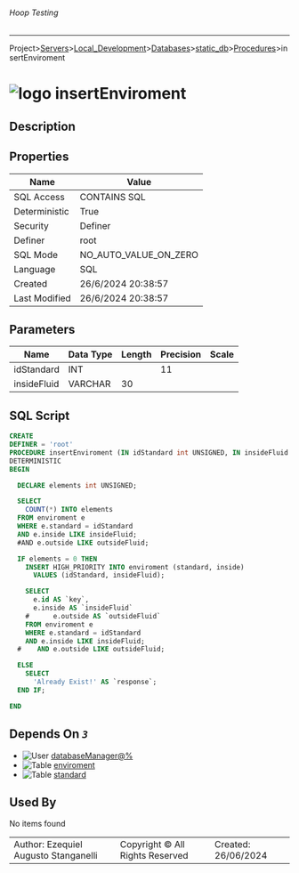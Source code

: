 ###### Hoop Testing
___
Project>[Servers](../../../../Servers.md)>[Local_Development](../../../Local_Development.md)>[Databases](../../Databases.md)>[static_db](../static_db.md)>[Procedures](Procedures.md)>insertEnviroment


# ![logo](../../../../../Images/procedure64.svg) insertEnviroment

## <a name="#Description"></a>Description
> 
## <a name="#Properties"></a>Properties
|Name|Value|
|---|---|
|SQL Access|CONTAINS SQL|
|Deterministic|True|
|Security|Definer|
|Definer|root|
|SQL Mode|NO_AUTO_VALUE_ON_ZERO|
|Language|SQL|
|Created|26/6/2024 20:38:57|
|Last Modified|26/6/2024 20:38:57|


## <a name="#Parameters"></a>Parameters
|Name|Data Type|Length|Precision|Scale|
|---|---|---|---|---|
|idStandard|INT||11||
|insideFluid|VARCHAR|30|||

## <a name="#SqlScript"></a>SQL Script
```SQL
CREATE
DEFINER = 'root'
PROCEDURE insertEnviroment (IN idStandard int UNSIGNED, IN insideFluid varchar(30))
DETERMINISTIC
BEGIN

  DECLARE elements int UNSIGNED;

  SELECT
    COUNT(*) INTO elements
  FROM enviroment e
  WHERE e.standard = idStandard
  AND e.inside LIKE insideFluid;
  #AND e.outside LIKE outsideFluid;

  IF elements = 0 THEN
    INSERT HIGH_PRIORITY INTO enviroment (standard, inside)
      VALUES (idStandard, insideFluid);

    SELECT
      e.id AS `key`,
      e.inside AS `insideFluid`
    #      e.outside AS `outsideFluid`
    FROM enviroment e
    WHERE e.standard = idStandard
    AND e.inside LIKE insideFluid;
  #    AND e.outside LIKE outsideFluid;

  ELSE
    SELECT
      'Already Exist!' AS `response`;
  END IF;

END
```

## <a name="#DependsOn"></a>Depends On _`3`_
- ![User](../../../../../Images/user.svg) [databaseManager@%](../../../Users/databaseManager@%.md)
- ![Table](../../../../../Images/table.svg) [enviroment](../Tables/enviroment.md)
- ![Table](../../../../../Images/table.svg) [standard](../Tables/standard.md)


## <a name="#UsedBy"></a>Used By
No items found

||||
|---|---|---|
|Author: Ezequiel Augusto Stanganelli|Copyright © All Rights Reserved|Created: 26/06/2024|